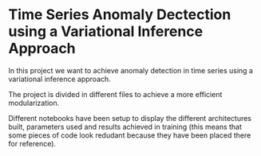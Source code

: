 # Time Series Anomaly Dectection using a Variational Inference Approach
In this project we want to achieve anomaly detection in time series using a variational inference approach.

The project is divided in different files to achieve a more efficient modularization.

Different notebooks have been setup to display the different architectures built, parameters used and results achieved in training (this means that some pieces of code look redudant because they have been placed there for reference).

